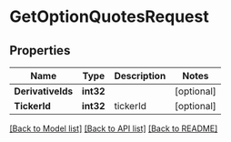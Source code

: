 # GetOptionQuotesRequest

## Properties

Name | Type | Description | Notes
------------ | ------------- | ------------- | -------------
**DerivativeIds** | **int32** |  | [optional] 
**TickerId** | **int32** | tickerId | [optional] 

[[Back to Model list]](../README.md#documentation-for-models) [[Back to API list]](../README.md#documentation-for-api-endpoints) [[Back to README]](../README.md)


